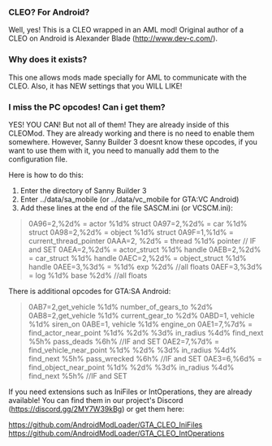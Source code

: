 ### CLEO? For Android?
Well, yes! This is a CLEO wrapped in an AML mod!
Original author of a CLEO on Android is Alexander Blade (http://www.dev-c.com/).

### Why does it exists?
This one allows mods made specially for AML to communicate with the CLEO. Also, it has NEW settings that you WILL LIKE!

### I miss the PC opcodes! Can i get them?
YES! YOU CAN! But not all of them!
They are already inside of this CLEOMod. They are already working and there is no need to enable them somewhere. However, Sanny Builder 3 doesnt know these opcodes, if you want to use them with it, you need to manually add them to the configuration file.

Here is how to do this:
1. Enter the directory of Sanny Builder 3
2. Enter ../data/sa_mobile (or ../data/vc_mobile for GTA:VC Android)
3. Add these lines at the end of the file SASCM.ini (or VCSCM.ini):
> 0A96=2,%2d% = actor %1d% struct
> 0A97=2,%2d% = car %1d% struct
> 0A98=2,%2d% = object %1d% struct
> 0A9F=1,%1d% = current_thread_pointer
> 0AAA=2,  %2d% = thread %1d% pointer  // IF and SET
> 0AEA=2,%2d% = actor_struct %1d% handle
> 0AEB=2,%2d% = car_struct %1d% handle
> 0AEC=2,%2d% = object_struct %1d% handle
> 0AEE=3,%3d% = %1d% exp %2d% //all floats
> 0AEF=3,%3d% = log %1d% base %2d% //all floats

There is additional opcodes for GTA:SA Android:
> 0AB7=2,get_vehicle %1d% number_of_gears_to %2d%
> 0AB8=2,get_vehicle %1d% current_gear_to %2d%
> 0ABD=1,  vehicle %1d% siren_on
> 0ABE=1,  vehicle %1d% engine_on
> 0AE1=7,%7d% = find_actor_near_point %1d% %2d% %3d% in_radius %4d% find_next %5h% pass_deads %6h% //IF and SET
> 0AE2=7,%7d% = find_vehicle_near_point %1d% %2d% %3d% in_radius %4d% find_next %5h% pass_wrecked %6h% //IF and SET
> 0AE3=6,%6d% = find_object_near_point %1d% %2d% %3d% in_radius %4d% find_next %5h% //IF and SET

If you need extensions such as IniFiles or IntOperations, they are already available! You can find them in our project's Discord (https://discord.gg/2MY7W39kBg) or get them here:

https://github.com/AndroidModLoader/GTA_CLEO_IniFiles 
https://github.com/AndroidModLoader/GTA_CLEO_IntOperations